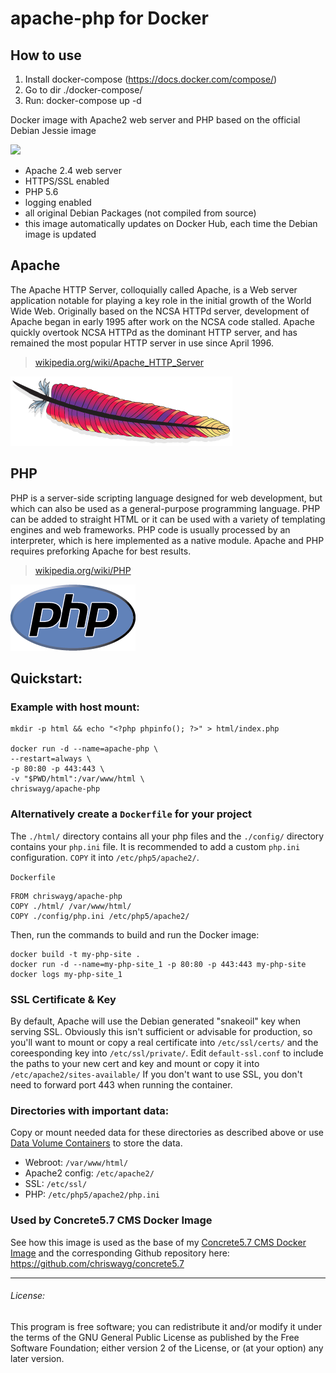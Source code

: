 # apache-php for Docker

## How to use

1) Install docker-compose (https://docs.docker.com/compose/)
2) Go to dir ./docker-compose/
3) Run: docker-compose up -d

Docker image with Apache2 web server and PHP based on the official Debian Jessie image

[![](https://badge.imagelayers.io/chriswayg/apache-php:latest.svg)](https://imagelayers.io/?images=chriswayg/apache-php:latest)

- Apache 2.4 web server
- HTTPS/SSL enabled
- PHP 5.6
- logging enabled
- all original Debian Packages (not compiled from source)
- this image automatically updates on Docker Hub, each time the Debian image is updated

## Apache

The Apache HTTP Server, colloquially called Apache, is a Web server application notable for playing a key role in the initial growth of the World Wide Web. Originally based on the NCSA HTTPd server, development of Apache began in early 1995 after work on the NCSA code stalled. Apache quickly overtook NCSA HTTPd as the dominant HTTP server, and has remained the most popular HTTP server in use since April 1996.

> [wikipedia.org/wiki/Apache_HTTP_Server](http://en.wikipedia.org/wiki/Apache_HTTP_Server)

![logo](https://raw.githubusercontent.com/docker-library/docs/master/httpd/logo.png)

## PHP

PHP is a server-side scripting language designed for web development, but which can also be used as a general-purpose programming language. PHP can be added to straight HTML or it can be used with a variety of templating engines and web frameworks. PHP code is usually processed by an interpreter, which is here implemented as a native module. Apache and PHP requires preforking Apache for best results.

> [wikipedia.org/wiki/PHP](http://en.wikipedia.org/wiki/PHP)

![logo](https://raw.githubusercontent.com/docker-library/docs/master/php/logo.png)

## Quickstart:

### Example with host mount:

```
mkdir -p html && echo "<?php phpinfo(); ?>" > html/index.php

docker run -d --name=apache-php \
--restart=always \
-p 80:80 -p 443:443 \
-v "$PWD/html":/var/www/html \
chriswayg/apache-php
```

### Alternatively create a `Dockerfile` for your project

The `./html/` directory contains all your php files and the `./config/` directory contains your `php.ini` file. It is recommended to add a custom `php.ini` configuration. `COPY` it into `/etc/php5/apache2/`.

`Dockerfile`
```
FROM chriswayg/apache-php
COPY ./html/ /var/www/html/
COPY ./config/php.ini /etc/php5/apache2/
```

Then, run the commands to build and run the Docker image:

```
docker build -t my-php-site .
docker run -d --name=my-php-site_1 -p 80:80 -p 443:443 my-php-site
docker logs my-php-site_1
```

### SSL Certificate & Key

By default, Apache will use the Debian generated "snakeoil" key when serving SSL. Obviously this isn't sufficient or advisable for production, so you'll want to mount or copy a real certificate into `/etc/ssl/certs/` and the coreesponding key into `/etc/ssl/private/`. Edit `default-ssl.conf` to include the paths to your new cert and key and mount or copy it into `/etc/apache2/sites-available/` If you don't want to use SSL, you don't need to forward port 443 when running the container.

### Directories with important data:

Copy or mount needed data for these directories as described above or use [Data Volume Containers](https://docs.docker.com/userguide/dockervolumes/) to store the data.

* Webroot: `/var/www/html/`
* Apache2 config: `/etc/apache2/`
* SSL: `/etc/ssl/`
* PHP: `/etc/php5/apache2/php.ini`

### Used by Concrete5.7 CMS Docker Image

See how this image is used as the base of my [Concrete5.7 CMS Docker Image](https://hub.docker.com/r/chriswayg/concrete5.7/) and the corresponding Github repository here: https://github.com/chriswayg/concrete5.7

---
###### License:
This program is free software; you can redistribute it and/or modify it under the terms of the GNU General Public License as published by the Free Software Foundation; either version 2 of the License, or (at your option) any later version.
